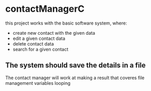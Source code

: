 # contactManagerC
this project works with the basic software system, where: 
- create new contact with the given data
- edit a given contact data
- delete contact data
- search for a given contact
## The system should save the details in a file
The contact manager will work at making a result that coveres
file management
variables
looping
